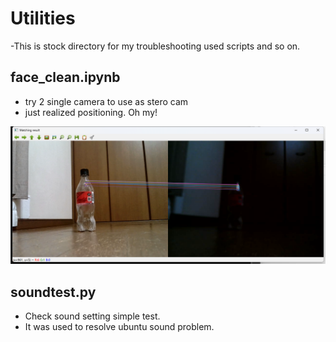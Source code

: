 # Utilities
-This is stock directory for my troubleshooting used scripts and so on.

## face_clean.ipynb
- try 2 single camera to use as stero cam
- just realized positioning. Oh my!

![Test Image 3](checkdistance.png)

## soundtest.py
- Check sound setting simple test.
- It was used to resolve ubuntu sound problem.
